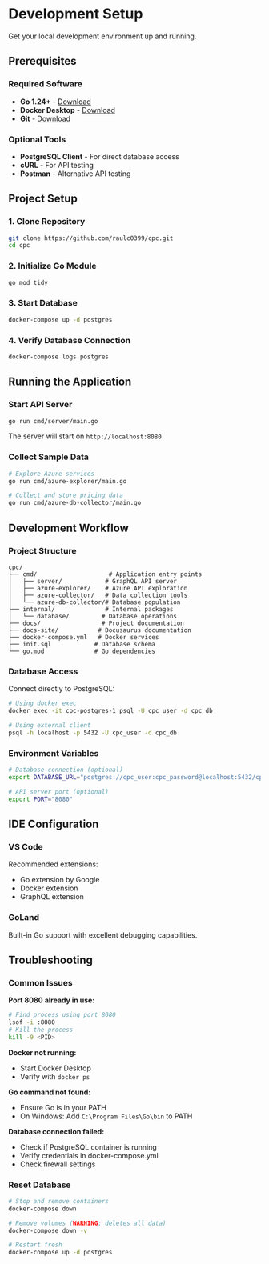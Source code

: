 # Development Setup

Get your local development environment up and running.

## Prerequisites

### Required Software
- **Go 1.24+** - [Download](https://golang.org/dl/)
- **Docker Desktop** - [Download](https://www.docker.com/products/docker-desktop/)
- **Git** - [Download](https://git-scm.com/downloads)

### Optional Tools
- **PostgreSQL Client** - For direct database access
- **cURL** - For API testing
- **Postman** - Alternative API testing

## Project Setup

### 1. Clone Repository
```bash
git clone https://github.com/raulc0399/cpc.git
cd cpc
```

### 2. Initialize Go Module
```bash
go mod tidy
```

### 3. Start Database
```bash
docker-compose up -d postgres
```

### 4. Verify Database Connection
```bash
docker-compose logs postgres
```

## Running the Application

### Start API Server
```bash
go run cmd/server/main.go
```

The server will start on `http://localhost:8080`

### Collect Sample Data
```bash
# Explore Azure services
go run cmd/azure-explorer/main.go

# Collect and store pricing data
go run cmd/azure-db-collector/main.go
```

## Development Workflow

### Project Structure
```
cpc/
├── cmd/                    # Application entry points
│   ├── server/            # GraphQL API server
│   ├── azure-explorer/    # Azure API exploration
│   ├── azure-collector/   # Data collection tools
│   └── azure-db-collector/# Database population
├── internal/              # Internal packages
│   └── database/         # Database operations
├── docs/                 # Project documentation
├── docs-site/           # Docusaurus documentation
├── docker-compose.yml   # Docker services
├── init.sql            # Database schema
└── go.mod              # Go dependencies
```

### Database Access
Connect directly to PostgreSQL:
```bash
# Using docker exec
docker exec -it cpc-postgres-1 psql -U cpc_user -d cpc_db

# Using external client
psql -h localhost -p 5432 -U cpc_user -d cpc_db
```

### Environment Variables
```bash
# Database connection (optional)
export DATABASE_URL="postgres://cpc_user:cpc_password@localhost:5432/cpc_db?sslmode=disable"

# API server port (optional)
export PORT="8080"
```

## IDE Configuration

### VS Code
Recommended extensions:
- Go extension by Google
- Docker extension
- GraphQL extension

### GoLand
Built-in Go support with excellent debugging capabilities.

## Troubleshooting

### Common Issues

**Port 8080 already in use:**
```bash
# Find process using port 8080
lsof -i :8080
# Kill the process
kill -9 <PID>
```

**Docker not running:**
- Start Docker Desktop
- Verify with `docker ps`

**Go command not found:**
- Ensure Go is in your PATH
- On Windows: Add `C:\Program Files\Go\bin` to PATH

**Database connection failed:**
- Check if PostgreSQL container is running
- Verify credentials in docker-compose.yml
- Check firewall settings

### Reset Database
```bash
# Stop and remove containers
docker-compose down

# Remove volumes (WARNING: deletes all data)
docker-compose down -v

# Restart fresh
docker-compose up -d postgres
```